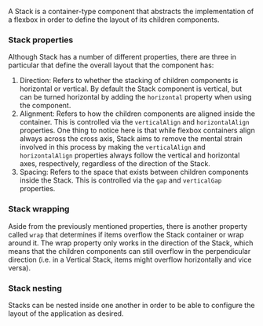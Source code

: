 A Stack is a container-type component that abstracts the implementation of a flexbox in order to define the layout of its children components.

### Stack properties

Although Stack has a number of different properties, there are three in particular that define the overall layout that the component has:

1. Direction: Refers to whether the stacking of children components is horizontal or vertical. By default the Stack component is vertical, but can be turned horizontal by adding the `horizontal` property when using the component.
2. Alignment: Refers to how the children components are aligned inside the container. This is controlled via the `verticalAlign` and `horizontalAlign` properties. One thing to notice here is that while flexbox containers align always across the cross axis, Stack aims to remove the mental strain involved in this process by making the `verticalAlign` and `horizontalAlign` properties always follow the vertical and horizontal axes, respectively, regardless of the direction of the Stack.
3. Spacing: Refers to the space that exists between children components inside the Stack. This is controlled via the `gap` and `verticalGap` properties.

### Stack wrapping

Aside from the previously mentioned properties, there is another property called `wrap` that determines if items overflow the Stack container or wrap around it. The wrap property only works in the direction of the Stack, which means that the children components can still overflow in the perpendicular direction (i.e. in a Vertical Stack, items might overflow horizontally and vice versa).

### Stack nesting

Stacks can be nested inside one another in order to be able to configure the layout of the application as desired.
